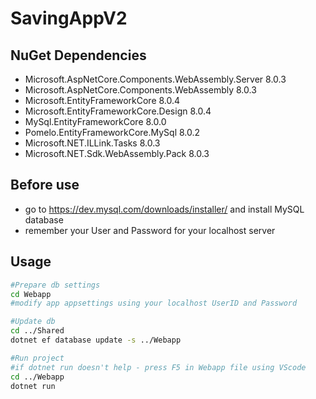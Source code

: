 # SavingAppV2

## NuGet Dependencies
- Microsoft.AspNetCore.Components.WebAssembly.Server      8.0.3
- Microsoft.AspNetCore.Components.WebAssembly             8.0.3 
- Microsoft.EntityFrameworkCore                           8.0.4  
- Microsoft.EntityFrameworkCore.Design                    8.0.4
- MySql.EntityFrameworkCore                               8.0.0
- Pomelo.EntityFrameworkCore.MySql                        8.0.2
- Microsoft.NET.ILLink.Tasks                              8.0.3
- Microsoft.NET.Sdk.WebAssembly.Pack                      8.0.3

## Before use

- go to https://dev.mysql.com/downloads/installer/ and install MySQL database
- remember your User and Password for your localhost server

## Usage

```bash
#Prepare db settings
cd Webapp
#modify app appsettings using your localhost UserID and Password

#Update db
cd ../Shared
dotnet ef database update -s ../Webapp

#Run project
#if dotnet run doesn't help - press F5 in Webapp file using VScode
cd ../Webapp
dotnet run
```
